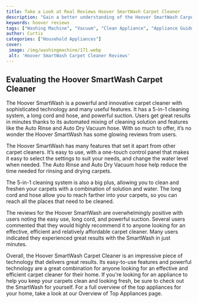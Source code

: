 ```yaml
---
title: Take a Look at Real Reviews Hoover SmartWash Carpet Cleaner
description: "Gain a better understanding of the Hoover SmartWash Carpet Cleaner by taking a look at real reviews and see how this product functions in real-life settings"
keywords: hoover reviews
tags: ["Washing Machine", "Vacuum", "Clean Appliance", "Appliance Guide", "Appliance Reviews"]
author: Curtis
categories: ["Household Appliances"]
cover: 
 image: /img/washingmachine/171.webp
 alt: 'Hoover SmartWash Carpet Cleaner Reviews'
---
```

## Evaluating the Hoover SmartWash Carpet Cleaner
The Hoover SmartWash is a powerful and innovative carpet cleaner with sophisticated technology and many useful features. It has a 5-in-1 cleaning system, a long cord and hose, and powerful suction. Users get great results in minutes thanks to its automated mixing of cleaning solution and features like the Auto Rinse and Auto Dry Vacuum hose. With so much to offer, it’s no wonder the Hoover SmartWash has some glowing reviews from users.

The Hoover SmartWash has many features that set it apart from other carpet cleaners. It’s easy to use, with a one-touch control panel that makes it easy to select the settings to suit your needs, and change the water level when needed. The Auto Rinse and Auto Dry Vacuum hose help reduce the time needed for rinsing and drying carpets.

The 5-in-1 cleaning system is also a big plus, allowing you to clean and freshen your carpets with a combination of solution and water. The long cord and hose allow you to reach farther into your carpets, so you can reach all the places that need to be cleaned.

The reviews for the Hoover SmartWash are overwhelmingly positive with users noting the easy use, long cord, and powerful suction. Several users commented that they would highly recommend it to anyone looking for an effective, efficient and relatively affordable carpet cleaner. Many users indicated they experienced great results with the SmartWash in just minutes.

Overall, the Hoover SmartWash Carpet Cleaner is an impressive piece of technology that delivers great results. Its easy-to-use features and powerful technology are a great combination for anyone looking for an effective and efficient carpet cleaner for their home. If you're looking for an appliance to help you keep your carpets clean and looking fresh, be sure to check out the SmartWash for yourself. For a full overview of the top appliances for your home, take a look at our Overview of Top Appliances page.
